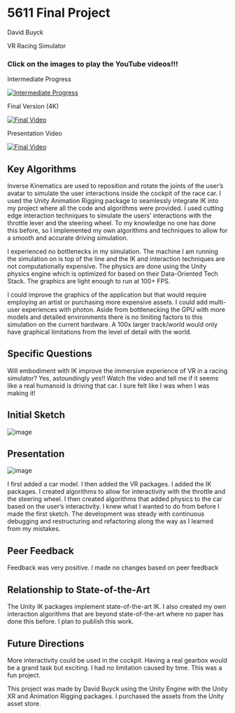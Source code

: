 # 5611 Final Project
 
David Buyck

VR Racing Simulator 

### Click on the images to play the YouTube videos!!!

Intermediate Progress

[![Intermediate Progress](https://img.youtube.com/vi/KqXl652vIJQ/0.jpg)](https://youtu.be/KqXl652vIJQ)

Final Version (4K)

[![Final Video](https://img.youtube.com/vi/ubHl7nM-QQ8/0.jpg)](https://youtu.be/ubHl7nM-QQ8)

Presentation Video

[![Final Video](https://img.youtube.com/vi/7IvLtS4I-bo/0.jpg)](https://youtu.be/7IvLtS4I-bo)

## Key Algorithms

Inverse Kinematics are used to reposition and rotate the joints of the user’s avatar to simulate the user interactions inside the cockpit of the race car. I used the Unity Animation Rigging package to seamlessly integrate IK into my project where all the code and algorithms were provided. I used cutting edge interaction techniques to simulate the users’ interactions with the throttle lever and the steering wheel. To my knowledge no one has done this before, so I implemented my own algorithms and techniques to allow for a smooth and accurate driving simulation.

I experienced no bottlenecks in my simulation. The machine I am running the simulation on is top of the line and the IK and interaction techniques are not computationally expensive. The physics are done using the Unity physics engine which is optimized for based on their Data-Oriented Tech Stack. The graphics are light enough to run at 100+ FPS. 

I could improve the graphics of the application but that would require employing an artist or purchasing more expensive assets.  I could add multi-user experiences with photon. Aside from bottlenecking the GPU with more models and detailed environments there is no limiting factors to this simulation on the current hardware. A 100x larger track/world would only have graphical limitations from the level of detail with the world.

## Specific Questions

Will embodiment with IK improve the immersive experience of VR in a racing simulator? Yes, astoundingly yes!! Watch the video and tell me if it seems like a real humanoid is driving that car. I sure felt like I was when I was making it!

## Initial Sketch

![image](https://user-images.githubusercontent.com/47149695/206577408-01cb5760-f8c8-4f51-8621-7bbf51ecb622.png)

## Presentation

![image](https://user-images.githubusercontent.com/47149695/206577450-3472af02-2cfd-46ee-a978-e01100706efa.png)

I first added a car model. I then added the VR packages. I added the IK packages. I created algorithms to allow for interactivity with the throttle and the steering wheel. I then created algorithms that added physics to the car based on the user’s interactivity. I knew what I wanted to do from before I made the first sketch. The development was steady with continuous debugging and restructuring and refactoring along the way as I learned from my mistakes. 

## Peer Feedback

Feedback was very positive. I made no changes based on peer feedback

## Relationship to State-of-the-Art

The Unity IK packages implement state-of-the-art IK. I also created my own interaction algorithms that are beyond state-of-the-art where no paper has done this before. I plan to publish this work.

## Future Directions

More interactivity could be used in the cockpit. Having a real gearbox would be a grand task but exciting. I had no limitation caused by time. This was a fun project. 

This project was made by David Buyck using the Unity Engine with the Unity XR and Animation Rigging packages. I purchased the assets from the Unity asset store.



